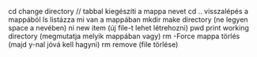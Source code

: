cd          change directory // tabbal kiegészíti a mappa nevet
cd ..       visszalépés a mappából
ls          listázza mi van a mappában
mkdir       make directory (ne legyen space a nevében)
ni          new item (új file-t lehet létrehozni)
pwd         print working directory (megmutatja melyik mappában vagy)
rm -Force   mappa törlés (majd y-nal jóvá kell hagyni)
rm          remove (file törlése)